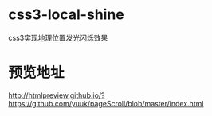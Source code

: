 # css3-local-shine
css3实现地理位置发光闪烁效果

# 预览地址
http://htmlpreview.github.io/?https://github.com/yuuk/pageScroll/blob/master/index.html
